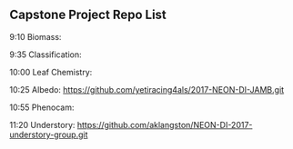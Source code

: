 ## Capstone Project Repo List

9:10 Biomass:

9:35 Classification:

10:00 Leaf Chemistry:

10:25 Albedo: https://github.com/yetiracing4als/2017-NEON-DI-JAMB.git

10:55 Phenocam:

11:20 Understory: https://github.com/aklangston/NEON-DI-2017-understory-group.git
